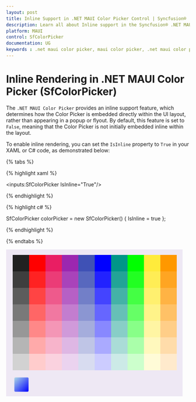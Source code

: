 ```yaml
---
layout: post
title: Inline Support in .NET MAUI Color Picker Control | Syncfusion®
description: Learn all about Inline support in the Syncfusion® .NET MAUI Color Picker (SfColorPicker) control and more.
platform: MAUI
control: SfColorPicker
documentation: UG
keywords : .net maui color picker, maui color picker, .net maui color picker control, maui color picker control, .net maui color picker inline, maui color picker inline
---
```


# Inline Rendering in .NET MAUI Color Picker (SfColorPicker)

The `.NET MAUI Color Picker` provides an inline support feature, which determines how the Color Picker is embedded directly within the UI layout, rather than appearing in a popup or flyout. By default, this feature is set to `False`, meaning that the Color Picker is not initially embedded inline within the layout.

To enable inline rendering, you can set the `IsInline` property to `True` in your XAML or C# code, as demonstrated below:

{% tabs %}

{% highlight xaml %}

<inputs:SfColorPicker IsInline="True"/>          

{% endhighlight %}

{% highlight c# %}

SfColorPicker colorPicker = new SfColorPicker()
{
    IsInline = true
};

{% endhighlight %}

{% endtabs %}

![Inline](Images/Inline/Inline.png)